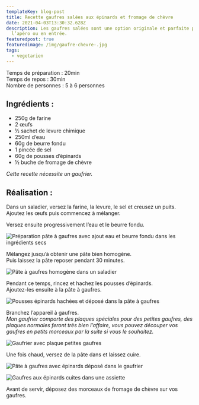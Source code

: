 ```yaml
---
templateKey: blog-post
title: Recette gaufres salées aux épinards et fromage de chèvre
date: 2021-04-03T13:30:32.628Z
description: Les gaufres salées sont une option originale et parfaite pour
  l’apéro ou en entrée.
featuredpost: true
featuredimage: /img/gaufre-chevre-.jpg
tags:
  - vegetarien
---
```

Temps de préparation : 20min\
Temps de repos : 30min\
Nombre de personnes : 5 à 6 personnes

## Ingrédients :

* 250g de farine
* 2 œufs
* ½ sachet de levure chimique
* 250ml d’eau
* 60g de beurre fondu
* 1 pincée de sel
* 60g de pousses d’épinards
* ½ buche de fromage de chèvre

*Cette recette nécessite un gaufrier.*

## Réalisation :

Dans un saladier, versez la farine, la levure, le sel et creusez un puits.\
Ajoutez les œufs puis commencez à mélanger.

Versez ensuite progressivement l’eau et le beurre fondu.

![Préparation pâte à gaufres avec ajout eau et beurre fondu dans les ingrédients secs](/img/pate-a-gauffee.jpg "Préparation pâte à gaufres ")

Mélangez jusqu’à obtenir une pâte bien homogène.\
Puis laissez la pâte reposer pendant 30 minutes.

![Pâte à gaufres homogène dans un saladier](/img/pate-a-gauffre-fini.jpg "Pâte à gaufres ")

Pendant ce temps, rincez et hachez les pousses d’épinards.\
Ajoutez-les ensuite à la pâte à gaufres.

![Pousses épinards hachées et déposé dans la pâte à gaufres ](/img/pate-a-gaufre-avec-epinard.jpg "Pâte à gaufres avec épinards ")

Branchez l’appareil à gaufres.\
*Mon gaufrier comporte des plaques spéciales pour des petites gaufres, des plaques normales feront très bien l’affaire, vous pouvez découper vos gaufres en petits morceaux par la suite si vous le souhaitez.*

![Gaufrier avec plaque petites gaufres ](/img/gaufrier-.jpg "Gaufrier ")

Une fois chaud, versez de la pâte dans et laissez cuire.

![Pâte à gaufres avec épinards déposé dans le gaufrier ](/img/cuisson-gaufre.jpg "Cuisson gaufres ")

![Gaufres aux épinards cuites dans une assiette ](/img/gaufre-cuite.jpg "Gaufres cuites ")

Avant de servir, déposez des morceaux de fromage de chèvre sur vos gaufres.